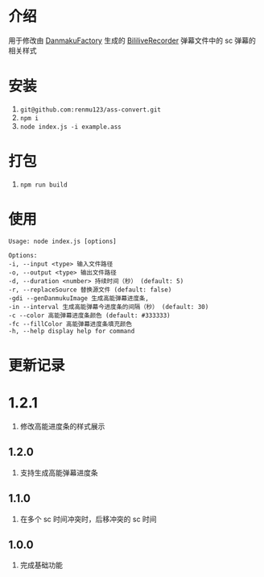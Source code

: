 # 介绍

用于修改由 [DanmakuFactory](https://github.com/hihkm/DanmakuFactory) 生成的 [BililiveRecorder](https://github.com/BililiveRecorder/BililiveRecorder) 弹幕文件中的 sc 弹幕的相关样式

# 安装

1. `git@github.com:renmu123/ass-convert.git`
2. `npm i`
3. `node index.js -i example.ass`

# 打包

1. `npm run build`

# 使用

```
Usage: node index.js [options]

Options:
-i, --input <type> 输入文件路径
-o, --output <type> 输出文件路径
-d, --duration <number> 持续时间（秒） (default: 5)
-r, --replaceSource 替换源文件 (default: false)
-gdi --genDanmukuImage 生成高能弹幕进度条,
-in --interval 生成高能弹幕今进度条的间隔（秒） (default: 30)
-c --color 高能弹幕进度条颜色 (default: #333333)
-fc --fillColor 高能弹幕进度条填充颜色
-h, --help display help for command
```

# 更新记录

# 1.2.1

1. 修改高能进度条的样式展示

## 1.2.0

1. 支持生成高能弹幕进度条

## 1.1.0

1. 在多个 sc 时间冲突时，后移冲突的 sc 时间

## 1.0.0

1. 完成基础功能
